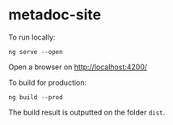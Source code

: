 # metadoc-site

To run locally:

`
ng serve --open
`

Open a browser on [http://localhost:4200/](http://localhost:4200/)

To build for production:

`
ng build --prod
`

The build result is outputted on the folder `dist`.
